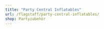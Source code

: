 ```yaml
---
title: "Party Central Inflatables"
url: /flagstaff/party-central-inflatables/
shop: Partyzubehör
---
```

